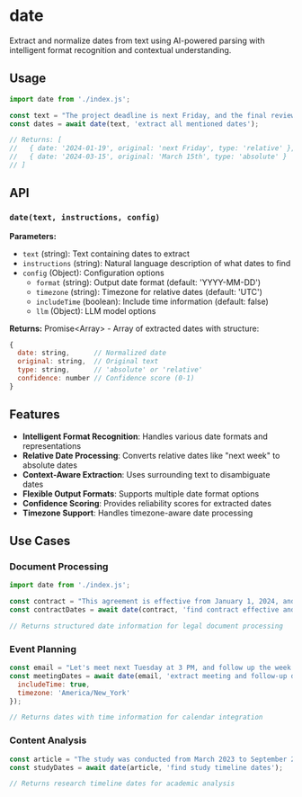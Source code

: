 # date

Extract and normalize dates from text using AI-powered parsing with intelligent format recognition and contextual understanding.

## Usage

```javascript
import date from './index.js';

const text = "The project deadline is next Friday, and the final review is scheduled for March 15th.";
const dates = await date(text, 'extract all mentioned dates');

// Returns: [
//   { date: '2024-01-19', original: 'next Friday', type: 'relative' },
//   { date: '2024-03-15', original: 'March 15th', type: 'absolute' }
// ]
```

## API

### `date(text, instructions, config)`

**Parameters:**
- `text` (string): Text containing dates to extract
- `instructions` (string): Natural language description of what dates to find
- `config` (Object): Configuration options
  - `format` (string): Output date format (default: 'YYYY-MM-DD')
  - `timezone` (string): Timezone for relative dates (default: 'UTC')
  - `includeTime` (boolean): Include time information (default: false)
  - `llm` (Object): LLM model options

**Returns:** Promise<Array<Object>> - Array of extracted dates with structure:
```javascript
{
  date: string,      // Normalized date
  original: string,  // Original text
  type: string,      // 'absolute' or 'relative'
  confidence: number // Confidence score (0-1)
}
```

## Features

- **Intelligent Format Recognition**: Handles various date formats and representations
- **Relative Date Processing**: Converts relative dates like "next week" to absolute dates
- **Context-Aware Extraction**: Uses surrounding text to disambiguate dates
- **Flexible Output Formats**: Supports multiple date format options
- **Confidence Scoring**: Provides reliability scores for extracted dates
- **Timezone Support**: Handles timezone-aware date processing

## Use Cases

### Document Processing
```javascript
import date from './index.js';

const contract = "This agreement is effective from January 1, 2024, and expires on December 31, 2025.";
const contractDates = await date(contract, 'find contract effective and expiration dates');

// Returns structured date information for legal document processing
```

### Event Planning
```javascript
const email = "Let's meet next Tuesday at 3 PM, and follow up the week after.";
const meetingDates = await date(email, 'extract meeting and follow-up dates', { 
  includeTime: true,
  timezone: 'America/New_York'
});

// Returns dates with time information for calendar integration
```

### Content Analysis
```javascript
const article = "The study was conducted from March 2023 to September 2023, with preliminary results published last month.";
const studyDates = await date(article, 'find study timeline dates');

// Returns research timeline dates for academic analysis
```
